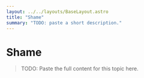 ```yaml
---
layout: ../../layouts/BaseLayout.astro
title: "Shame"
summary: "TODO: paste a short description."
---
```


# Shame

> TODO: Paste the full content for this topic here.
